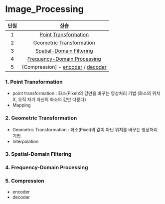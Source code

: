 # Image_Processing
| 단원 | 실습 | 
|:---:|:---:|
| 1 | [Point Transformation](https://github.com/MoonEeSun/Image_Processing/tree/main/1_Point_Transformation)  |
| 2 | [Geometric Transformation](https://github.com/MoonEeSun/Image_Processing/tree/main/2_Geometric_Transformation)  |
| 3 | [Spatial-Domain Filtering](https://github.com/MoonEeSun/Image_Processing/tree/main/3_Spatial-Domain_Filtering)  |
| 4 | [Frequency-Domain Processing](https://github.com/MoonEeSun/Image_Processing/tree/main/4_Frequency-Domain_Processing)  |
| 5 | [Compression] - [encoder](https://github.com/MoonEeSun/Image_Processing/tree/main/Hw5_Encoder) / [decoder](https://github.com/MoonEeSun/Image_Processing/tree/main/Hw5_Decoder)  |

### 1. Point Transformation
- point transformation : 화소(Pixel)의 값만을 바꾸는 영상처리 기법 (화소의 위치 X, 오직 자기 자신의 화소의 값만 다룬다)
- Mapping

### 2. Geometric Transformation
- Geometric Transformation : 화소(Pixel)의 값이 아닌 위치를 바꾸는 영상처리 기법
- Interpolation


### 3. Spatial-Domain Filtering



### 4. Frequency-Domain Processing



### 5. Compression
- encoder
- decoder
